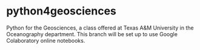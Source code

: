 # python4geosciences
Python for the Geosciences, a class offered at Texas A&M University in the Oceanography department.
This branch will be set up to use Google Colaboratory online notebooks. 
